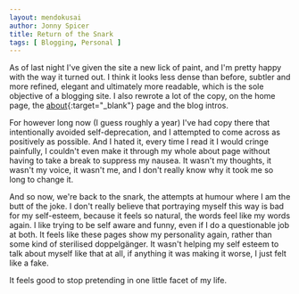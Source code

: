 ```yaml
---
layout: mendokusai
author: Jonny Spicer
title: Return of the Snark
tags: [ Blogging, Personal ]
---
```

As of last night I've given the site a new lick of paint, and I'm pretty happy with the way it turned out. I think it looks less dense than before, subtler and more refined, elegant and
ultimately more readable, which is the sole objective of a blogging site. I also rewrote a lot of the copy, on the home page, the [about](/about){:target="_blank"} page and the blog intros.

For however long now (I guess roughly a year) I've had copy there that intentionally avoided self-deprecation, and I attempted to come across as positively as possible. And I hated it,
every time I read it I would cringe painfully, I couldn't even make it through my whole about page without having to take a break to suppress my nausea. It wasn't my thoughts, it wasn't my
voice, it wasn't me, and I don't really know why it took me so long to change it.

And so now, we're back to the snark, the attempts at humour where I am the butt of the joke. I don't really believe that portraying myself this way is bad for my self-esteem, because it feels
so natural, the words feel like my words again. I like trying to be self aware and funny, even if I do a questionable job at both. It feels like these pages show my personality again, rather
than some kind of sterilised doppelgänger. It wasn't helping my self esteem to talk about myself like that at all, if anything it was making it worse, I just felt like a fake.

It feels good to stop pretending in one little facet of my life.

